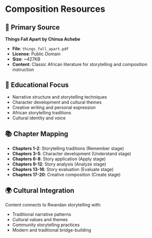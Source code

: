 # Composition Resources

## 📖 Primary Source
**Things Fall Apart by Chinua Achebe**
- **File**: `things_fall_apart.pdf`
- **License**: Public Domain
- **Size**: ~427KB
- **Content**: Classic African literature for storytelling and composition instruction

## 🎯 Educational Focus
- Narrative structure and storytelling techniques
- Character development and cultural themes
- Creative writing and personal expression
- African storytelling traditions
- Cultural identity and voice

## 📚 Chapter Mapping
- **Chapters 1-2**: Storytelling traditions (Remember stage)
- **Chapters 3-5**: Character development (Understand stage)
- **Chapters 6-8**: Story application (Apply stage)
- **Chapters 9-12**: Story analysis (Analyze stage)
- **Chapters 13-16**: Story evaluation (Evaluate stage)
- **Chapters 17-20**: Creative composition (Create stage)

## 🌍 Cultural Integration
Content connects to Rwandan storytelling with:
- Traditional narrative patterns
- Cultural values and themes
- Community storytelling practices
- Modern and traditional bridge-building
